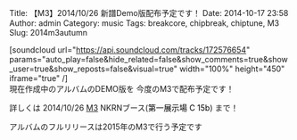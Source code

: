Title: 【M3】2014/10/26 新譜Demo版配布予定です！
Date: 2014-10-17 23:58
Author: admin
Category: music
Tags: breakcore, chipbreak, chiptune, M3
Slug: 2014m3autumn

[soundcloud url="https://api.soundcloud.com/tracks/172576654"
params="auto\_play=false&hide\_related=false&show\_comments=true&show\_user=true&show\_reposts=false&visual=true"
width="100%" height="450" iframe="true" /]  
現在作成中のアルバムのDEMO版を 今度のM3で配布予定です！

詳しくは 2014/10/26 [M3](http://www.m3net.jp/ "m3") NKRNブース(<span
style="color: #000000;">第一展示場 C 15b</span>) まで！

アルバムのフルリリースは2015年のM3で行う予定です
